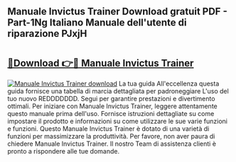 ## Manuale Invictus Trainer Download gratuit PDF - Part-1Ng Italiano Manuale dell'utente di riparazione PJxjH

# <h2><a href="http://df97ziv.blite.top/?on=Manuale+Invictus+Trainer">🔗Download 👉🔴 Manuale Invictus Trainer</a></h2>

[![Manuale Invictus Trainer download](https://i.imgur.com/lujVjoI.png)](http://df97ziv.blite.top/?on=Manuale+Invictus+Trainer)
La tua guida All'eccellenza questa guida fornisce una tabella di marcia dettagliata per padroneggiare L'uso del tuo nuovo REDDDDDDD. Segui per garantire prestazioni e divertimento ottimali. Per iniziare con Manuale Invictus Trainer, leggere attentamente questo manuale prima dell'uso. Fornisce istruzioni dettagliate su come impostare il prodotto e informazioni su come utilizzare le sue varie funzioni e funzioni. Questo Manuale Invictus Trainer è dotato di una varietà di funzioni per massimizzare la produttività. Per favore, non aver paura di chiedere Manuale Invictus Trainer. Il nostro Team di assistenza clienti è pronto a rispondere alle tue domande.
